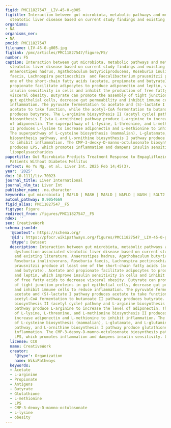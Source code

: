 ```yaml
---
figid: PMC11827547__LIV-45-0-g005
figtitle: Interaction between gut microbiota, metabolic pathways and metabolic dysfunction‐associated
  steatotic liver disease based on current study findings and existing literature
organisms:
- NA
organisms_ner:
- NA
pmcid: PMC11827547
filename: LIV-45-0-g005.jpg
figlink: /pmc/articles/PMC11827547/figure/F5/
number: F5
caption: Interaction between gut microbiota, metabolic pathways and metabolic dysfunction‐associated
  steatotic liver disease based on current study findings and existing literature.
  Anaerostipes hadrus, Agathobaculum butyriciproducens, Roseburia inulinivorans, Roseburia
  faecis, Lachnospira pectinoschiza  and Faecalibacterium prausnitzii produce at least
  one of the short‐chain fatty acids (acetate, propionate and butyrate). Acetate and
  propionate facilitate adipocytes to produce adiponectin and leptin, which improve
  insulin sensitivity in cells and inhibit the production of free fatty acids to decrease
  visceral obesity. Butyrate can promote the assembly of tight junction proteins in
  gut epithelial cells, decrease gut permeability and inhibit immune cells to reduce
  inflammation. The pyruvate fermentation to acetate and (S)‐lactate I pathway produces
  acetate to take function, while the acetyl‐CoA fermentation to butanoate II pathway
  produces butyrate. The L‐arginine biosynthesis II (acetyl cycle) pathway and L‐arginine
  biosynthesis I (via L‐ornithine) pathway produce L‐arginine to increase the level
  of adiponectin. The superpathway of L‐lysine, L‐threonine, and L‐methionine biosynthesis
  II produces L‐lysine to increase adiponectin and L‐methionine to inhibit inflammation.
  The superpathway of L‐cysteine biosynthesis (mammalian), L‐glutamate, and L‐glutamine
  biosynthesis pathway, and L‐ornithine biosynthesis I pathway produce glutathione
  to inhibit inflammation. The CMP‐3‐deoxy‐D‐manno‐octulosonate biosynthesis pathway
  produces LPS, which promotes inflammation and dampens insulin sensitivity. LPS,
  lipopolysaccharides
papertitle: Gut Microbiota Predicts Treatment Response to Empagliflozin Among MASLD
  Patients Without Diabetes Mellitus
reftext: Ho Yu Ng, et al. Liver Int. 2025 Feb 14;45(3).
year: '2025'
doi: 10.1111/liv.70023
journal_title: Liver International
journal_nlm_ta: Liver Int
publisher_name: .na.character
keywords: gut microbiota | MAFLD | MASH | MASLD | NAFLD | NASH | SGLT2 inhibitors
automl_pathway: 0.9054669
figid_alias: PMC11827547__F5
figtype: Figure
redirect_from: /figures/PMC11827547__F5
ndex: ''
seo: CreativeWork
schema-jsonld:
  '@context': https://schema.org/
  '@id': https://pfocr.wikipathways.org/figures/PMC11827547__LIV-45-0-g005.html
  '@type': Dataset
  description: Interaction between gut microbiota, metabolic pathways and metabolic
    dysfunction‐associated steatotic liver disease based on current study findings
    and existing literature. Anaerostipes hadrus, Agathobaculum butyriciproducens,
    Roseburia inulinivorans, Roseburia faecis, Lachnospira pectinoschiza  and Faecalibacterium
    prausnitzii produce at least one of the short‐chain fatty acids (acetate, propionate
    and butyrate). Acetate and propionate facilitate adipocytes to produce adiponectin
    and leptin, which improve insulin sensitivity in cells and inhibit the production
    of free fatty acids to decrease visceral obesity. Butyrate can promote the assembly
    of tight junction proteins in gut epithelial cells, decrease gut permeability
    and inhibit immune cells to reduce inflammation. The pyruvate fermentation to
    acetate and (S)‐lactate I pathway produces acetate to take function, while the
    acetyl‐CoA fermentation to butanoate II pathway produces butyrate. The L‐arginine
    biosynthesis II (acetyl cycle) pathway and L‐arginine biosynthesis I (via L‐ornithine)
    pathway produce L‐arginine to increase the level of adiponectin. The superpathway
    of L‐lysine, L‐threonine, and L‐methionine biosynthesis II produces L‐lysine to
    increase adiponectin and L‐methionine to inhibit inflammation. The superpathway
    of L‐cysteine biosynthesis (mammalian), L‐glutamate, and L‐glutamine biosynthesis
    pathway, and L‐ornithine biosynthesis I pathway produce glutathione to inhibit
    inflammation. The CMP‐3‐deoxy‐D‐manno‐octulosonate biosynthesis pathway produces
    LPS, which promotes inflammation and dampens insulin sensitivity. LPS, lipopolysaccharides
  license: CC0
  name: CreativeWork
  creator:
    '@type': Organization
    name: WikiPathways
  keywords:
  - Acetate
  - L-arginine
  - Propionate
  - Antigens
  - Butyrate
  - Glutathione
  - L-methionine
  - LPS
  - CMP-3-deoxy-D-manno-octulosonate
  - L-lysine
  - obesity
---
```

